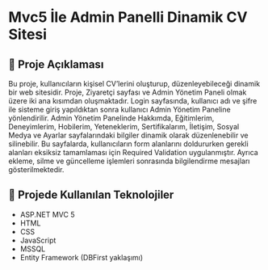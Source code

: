 # Mvc5 İle Admin Panelli Dinamik CV Sitesi
## 📌 Proje Açıklaması
Bu proje, kullanıcıların kişisel CV’lerini oluşturup, düzenleyebileceği dinamik bir web sitesidir. Proje, Ziyaretçi sayfası ve Admin Yönetim Paneli olmak üzere iki ana kısımdan oluşmaktadır. Login sayfasında, kullanıcı adı ve şifre ile sisteme giriş yapıldıktan sonra kullanıcı Admin Yönetim Paneline yönlendirilir. Admin Yönetim Panelinde Hakkımda, Eğitimlerim, Deneyimlerim, Hobilerim, Yeteneklerim, Sertifikalarım, İletişim, Sosyal Medya ve Ayarlar sayfalarındaki bilgiler dinamik olarak düzenlenebilir ve silinebilir. Bu sayfalarda, kullanıcıların form alanlarını doldururken gerekli alanları eksiksiz tamamlaması için Required Validation uygulanmıştır. Ayrıca ekleme, silme ve güncelleme işlemleri sonrasında bilgilendirme mesajları gösterilmektedir.

## 📌 Projede Kullanılan Teknolojiler
- ASP.NET MVC 5
- HTML
- CSS
- JavaScript
- MSSQL
- Entity Framework (DBFirst yaklaşımı)
